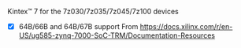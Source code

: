 
Kintex™ 7 for the 7z030/7z035/7z045/7z100 devices
- [x] 64B/66B and 64B/67B support 
From https://docs.xilinx.com/r/en-US/ug585-zynq-7000-SoC-TRM/Documentation-Resources

